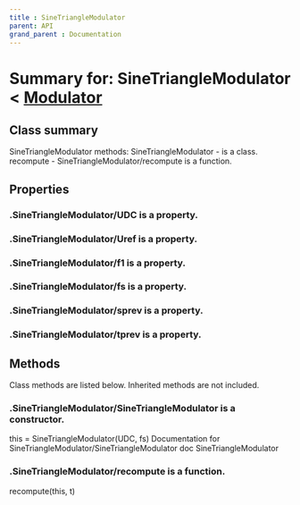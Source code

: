 ```yaml
---
title : SineTriangleModulator
parent: API
grand_parent : Documentation
---
```

# Summary for: **SineTriangleModulator**  < [Modulator](Modulator.html)

## Class summary

SineTriangleModulator methods:
SineTriangleModulator - is a class.
recompute - SineTriangleModulator/recompute is a function.

## Properties

### .SineTriangleModulator/**UDC** is a property.

### .SineTriangleModulator/**Uref** is a property.

### .SineTriangleModulator/**f1** is a property.

### .SineTriangleModulator/**fs** is a property.

### .SineTriangleModulator/**sprev** is a property.

### .SineTriangleModulator/**tprev** is a property.


## Methods

Class methods are listed below. Inherited methods are not included.

### .**SineTriangleModulator**/SineTriangleModulator is a constructor.
this = SineTriangleModulator(UDC, fs)
Documentation for SineTriangleModulator/SineTriangleModulator
doc SineTriangleModulator

### .SineTriangleModulator/**recompute** is a function.
recompute(this, t)


